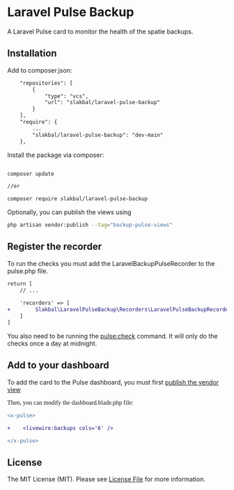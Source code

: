 # Laravel Pulse Backup

A Laravel Pulse card to monitor the health of the spatie backups.

## Installation

Add to composer.json:

```diff
    "repositories": [
        {
            "type": "vcs",
            "url": "slakbal/laravel-pulse-backup"
        }
    ],
    "require": {
        ...
        "slakbal/laravel-pulse-backup": "dev-main"
    },
```

Install the package via composer:

```bash

composer update 

//or

composer require slakbal/laravel-pulse-backup
```

Optionally, you can publish the views using

```bash
php artisan vendor:publish --tag="backup-pulse-views"
```

## Register the recorder

To run the checks you must add the LaravelBackupPulseRecorder to the pulse.php file.</p>

```diff
return [
    // ...
    
    'recorders' => [
+        Slakbal\LaravelPulseBackup\Recorders\LaravelPulseBackupRecorder::class => [],
    ]
]
```

You also need to be running the <a href="https://laravel.com/docs/10.x/pulse#dashboard-cards">pulse:check</a> command. It will only do the checks once a day at midnight.

## Add to your dashboard

To add the card to the Pulse dashboard, you must first <a href="https://laravel.com/docs/10.x/pulse#dashboard-customization">publish the vendor view</a>

<p style="font-family: 'CustomFont';">Then, you can modify the dashboard.blade.php file: </p>

```diff
<x-pulse>

+    <livewire:backups cols='6' />

</x-pulse>
```

## License

The MIT License (MIT). Please see [License File](LICENSE.md) for more information.
